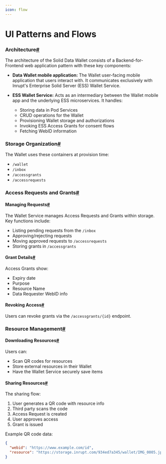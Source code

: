 ```yaml
---
icon: flow
---
```


# UI Patterns and Flows

### Architecture[#](broken-reference)

The architecture of the Solid Data Wallet consists of a Backend-for-Frontend web application pattern with these key components:

* **Data Wallet mobile application:** The Wallet user-facing mobile application that users interact with. It communicates exclusively with Inrupt's Enterprise Solid Server (ESS) Wallet Service.

* **ESS Wallet Service:** Acts as an intermediary between the Wallet mobile app and the underlying ESS microservices. It handles:
  * Storing data in Pod Services
  * CRUD operations for the Wallet
  * Provisioning Wallet storage and authorizations
  * Invoking ESS Access Grants for consent flows
  * Fetching WebID information

### Storage Organization[#](broken-reference)

The Wallet uses these containers at provision time:

* `/wallet`
* `/inbox` 
* `/accessgrants`
* `/accessrequests`

### Access Requests and Grants[#](broken-reference)

#### Managing Requests[#](broken-reference)

The Wallet Service manages Access Requests and Grants within storage. Key functions include:

* Listing pending requests from the `/inbox`
* Approving/rejecting requests
* Moving approved requests to `/accessrequests`
* Storing grants in `/accessgrants`

#### Grant Details[#](broken-reference)

Access Grants show:
* Expiry date
* Purpose
* Resource Name
* Data Requester WebID info

#### Revoking Access[#](broken-reference)

Users can revoke grants via the `/accessgrants/{id}` endpoint.

### Resource Management[#](broken-reference)

#### Downloading Resources[#](broken-reference)

Users can:
* Scan QR codes for resources
* Store external resources in their Wallet
* Have the Wallet Service securely save items

#### Sharing Resources[#](broken-reference)

The sharing flow:
1. User generates a QR code with resource info
2. Third party scans the code
3. Access Request is created
4. User approves access
5. Grant is issued

Example QR code data:
```json
{
  "webid": "https://www.example.com/id",
  "resource": "https://storage.inrupt.com/934ed7a345/wallet/IMG_0005.jpg"
}